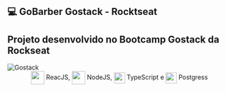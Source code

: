 ## 💻 GoBarber Gostack - Rocktseat
<h2>Projeto desenvolvido no Bootcamp Gostack da Rockseat</h2>
<img alt="Gostack" src="https://camo.githubusercontent.com/d25397e9df01fe7882dcc1cbc96bdf052ffd7d0c/68747470733a2f2f73746f726167652e676f6f676c65617069732e636f6d2f676f6c64656e2d77696e642f626f6f7463616d702d676f737461636b2f6865616465722d6465736166696f732e706e67"> </img>

<div align="center">
<img align="center" width="30px" hight="40px"  src="https://cdn.jsdelivr.net/gh/devicons/devicon/icons/react/react-original.svg" /> ReacJS, 
<img align="center"  width="30px" hight="40px" src="https://cdn.jsdelivr.net/gh/devicons/devicon/icons/nodejs/nodejs-original.svg" /> NodeJS, 
<img align="center"  width="25px" hight="30px" src="https://cdn.jsdelivr.net/gh/devicons/devicon/icons/typescript/typescript-original.svg" /> TypeScript e 
<img align="center"  width="25px" hight="40px" src="https://cdn.jsdelivr.net/gh/devicons/devicon/icons/postgresql/postgresql-original.svg" /> Postgress
</div>

